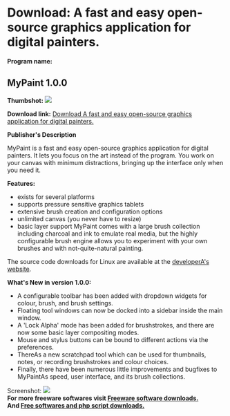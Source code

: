 # Download: A fast and easy open-source graphics application for digital painters.

**Program name:**

## MyPaint 1.0.0

  
**Thumbshot:** ![](http://www.freewarefiles.com/screenshot/mypaint_md.jpg)   
  
**Download link:** [Download A fast and easy open-source graphics application for digital painters.](http://freesoftwares.boysofts.com/MyPaint_program_56937.html)  
  


**Publisher's Description**  
  


MyPaint is a fast and easy open-source graphics application for digital painters. It lets you focus on the art instead of the program. You work on your canvas with minimum distractions, bringing up the interface only when you need it. 

**Features:**

  * exists for several platforms 
  * supports pressure sensitive graphics tablets 
  * extensive brush creation and configuration options 
  * unlimited canvas (you never have to resize) 
  * basic layer support 
MyPaint comes with a large brush collection including charcoal and ink to emulate real media, but the highly configurable brush engine allows you to experiment with your own brushes and with not-quite-natural painting. 

The source code downloads for Linux are available at the [developerA's website](http://mypaint.intilinux.com/).

**What's New in version 1.0.0:**

  * A configurable toolbar has been added with dropdown widgets for colour, brush, and brush settings. 
  * Floating tool windows can now be docked into a sidebar inside the main window. 
  * A 'Lock Alpha' mode has been added for brushstrokes, and there are now some basic layer compositing modes. 
  * Mouse and stylus buttons can be bound to different actions via the preferences. 
  * ThereAs a new scratchpad tool which can be used for thumbnails, notes, or recording brushstrokes and colour choices. 
  * Finally, there have been numerous little improvements and bugfixes to MyPaintAs speed, user interface, and its brush collections. 

  
  
Screenshot: ![](http://www.freewarefiles.com/screenshot/mypaint.jpg)   
**For more freeware softwares visit [Freeware software downloads.](http://freesoftwares.boysofts.com/)**   
**And [Free softwares and php script downloads.](http://www.boysofts.com/)**
